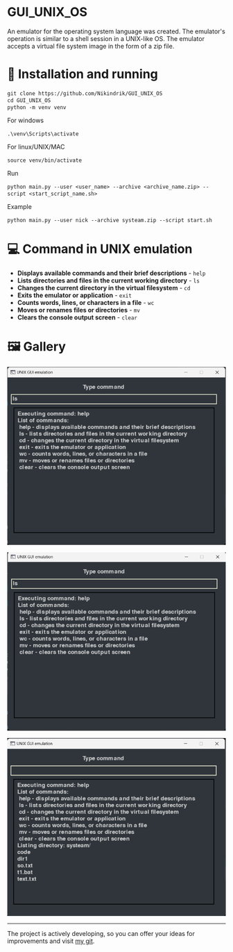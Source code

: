 # GUI_UNIX_OS

An emulator for the operating system language was created. The emulator's operation is similar to a shell session in a UNIX-like OS. The emulator accepts a virtual file system image in the form of a zip file.

# 📘 Installation and running

```commandline
git clone https://github.com/Nikindrik/GUI_UNIX_OS
cd GUI_UNIX_OS
python -m venv venv
```
For windows
```commandline
.\venv\Scripts\activate   
```
For linux/UNIX/MAC
```commandline
source venv/bin/activate
```
Run
```commandline
python main.py --user <user_name> --archive <archive_name.zip> --script <start_script_name.sh>
```
Example
```editorconfig
python main.py --user nick --archive systeam.zip --script start.sh
```

# 💻 Command in UNIX emulation

* **Displays available commands and their brief descriptions** - `help`
* **Lists directories and files in the current working directory** - `ls`
* **Changes the current directory in the virtual filesystem** - `cd`
* **Exits the emulator or application** - `exit`
* **Counts words, lines, or characters in a file** - `wc`
* **Moves or renames files or directories** - `mv`
* **Clears the console output screen** - `clear`

# 🖼️ Gallery

![img.png](source/img/img.png)

![img.png](source/img/img_1.png)

![img.png](source/img/img_2.png)

---

The project is actively developing, so you can offer your ideas for improvements and visit [my git](https://github.com/Nikindrik).
